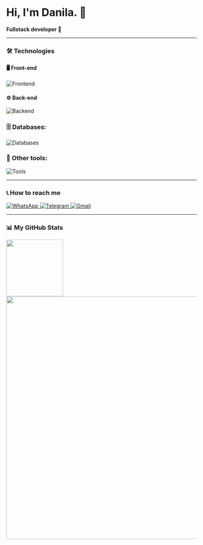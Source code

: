 <h1 align="left">
  <br>
  Hi, I'm Danila. 👋
</h1>

<p align="left">
  <strong>Fullstack developer </strong> 🚀
</p>

---

### 🛠️ Technologies

#### 🖥️ Front-end
<p align="left">
  <img src="https://skillicons.dev/icons?i=javascript,typescript,react,vue,nextjs,tailwindcss,webpack,vite" alt="Frontend" />
</p>

#### ⚙️ Back-end
<p align="left">
  <img src="https://skillicons.dev/icons?i=nodejs,express" alt="Backend" />
</p>

### 🗄️ Databases:
<p align="left">
  <img src="https://skillicons.dev/icons?i=postgresql" alt="Databases" />
</p>

### 👾 Other tools:
<p align="left">
  <img src="https://skillicons.dev/icons?i=figma,git,github" alt="Tools" />
</p>

---

### 📞 How to reach me

<p align="left">
  <a href="https://wa.me/89605162371" target="_blank">
    <img src="https://img.shields.io/badge/WhatsApp-25d366?style=for-the-badge&logo=whatsapp&logoColor=white" alt="WhatsApp" />
  </a>
  <a href="https://t.me/furyyxx" target="_blank">
    <img src="https://img.shields.io/badge/Telegram-26A5E4?style=for-the-badge&logo=telegram&logoColor=white" alt="Telegram" />
  </a>
  <a href="mailto:emelchenko1997@yandex.ru">
    <img src="https://img.shields.io/badge/Yandex.mail-FFA500?style=for-the-badge&logo=yandex&logoColor=white" alt="Gmail" />
  </a>
</p>

---

### 📊 My GitHub Stats

<p align="left">
  <img src="http://github-profile-summary-cards.vercel.app/api/cards/repos-per-language?username=DanilaEmelchenko&theme=2077" width="auto" height="150">
  <img src="http://github-profile-summary-cards.vercel.app/api/cards/profile-details?username=DanilaEmelchenko&theme=2077" width="642" height="auto">
</p>
